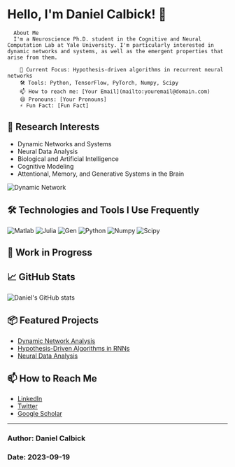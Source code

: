# Hello, I'm Daniel Calbick! 👋


  
    
      About Me
      I'm a Neuroscience Ph.D. student in the Cognitive and Neural Computation Lab at Yale University. I'm particularly interested in dynamic networks and systems, as well as the emergent properties that arise from them.
      
        🧠 Current Focus: Hypothesis-driven algorithms in recurrent neural networks
        🛠 Tools: Python, TensorFlow, PyTorch, Numpy, Scipy
        📫 How to reach me: [Your Email](mailto:youremail@domain.com)
        😄 Pronouns: [Your Pronouns]
        ⚡ Fun Fact: [Fun Fact]
      
    
    
  


## 🌱 Research Interests

- Dynamic Networks and Systems
- Neural Data Analysis
- Biological and Artificial Intelligence
- Cognitive Modeling
- Attentional, Memory, and Generative Systems in the Brain

![Dynamic Network](https://raw.githubusercontent.com/yourusername/yourusername/main/dynamic_network.gif)

## 🛠 Technologies and Tools I Use Frequently 


![Matlab](https://img.shields.io/badge/-Matlab-black?style=flat&logo=data:image/png;base64,)
![Julia](https://img.shields.io/badge/-Julia-black?style=flat&logo=julia)
![Gen](https://img.shields.io/badge/-Gen-black?style=flat&logo=data:image/png;base64,)
![Python](https://img.shields.io/badge/-Python-black?style=flat&logo=python)
![Numpy](https://img.shields.io/badge/-Numpy-black?style=flat&logo=numpy)
![Scipy](https://img.shields.io/badge/-Scipy-black?style=flat&logo=scipy)

## 🚧 Work in Progress


  


## 📈 GitHub Stats

![Daniel's GitHub stats](https://github-readme-stats.vercel.app/api?username=yourusername)

## 📦 Featured Projects

- [Dynamic Network Analysis](https://github.com/yourusername/dynamic-network-analysis)
- [Hypothesis-Driven Algorithms in RNNs](https://github.com/yourusername/hypothesis-driven-RNNs)
- [Neural Data Analysis](https://github.com/yourusername/neural-data-analysis)

## 📫 How to Reach Me

- [LinkedIn](https://linkedin.com/in/yourusername)
- [Twitter](https://twitter.com/yourusername)
- [Google Scholar](https://scholar.google.com/citations?user=yourID)

---

### Author: Daniel Calbick
### Date: 2023-09-19
